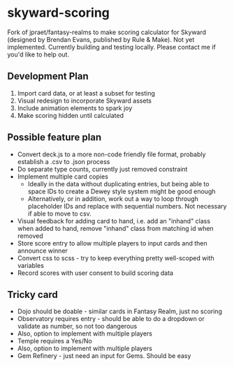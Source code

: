 # skyward-scoring
Fork of jpraet/fantasy-realms to make scoring calculator for Skyward (designed by Brendan Evans, published by Rule & Make). Not yet implemented. Currently building and testing locally. Please contact me if you'd like to help out.

## Development Plan
1. Import card data, or at least a subset for testing
2. Visual redesign to incorporate Skyward assets
3. Include animation elements to spark joy
4. Make scoring hidden until calculated

## Possible feature plan
* Convert deck.js to a more non-code friendly file format, probably establish a .csv to .json process
* Do separate type counts, currently just removed constraint
* Implement multiple card copies
  * Ideally in the data without duplicating entries, but being able to space IDs to create a Dewey style system might be good enough
  * Alternatively, or in addition, work out a way to loop through placeholder IDs and replace with sequential numbers. Not necessary if able to move to csv.
* Visual feedback for adding card to hand, i.e. add an "inhand" class when added to hand, remove "inhand" class from matching id when removed
* Store score entry to allow multiple players to input cards and then announce winner
* Convert css to scss - try to keep everything pretty well-scoped with variables
* Record scores with user consent to build scoring data

## Tricky card
  * Dojo should be doable - similar cards in Fantasy Realm, just no scoring
  * Observatory requires entry - should be able to do a dropdown or validate as number, so not too dangerous
  * Also, option to implement with multiple players
  * Temple requires a Yes/No
  * Also, option to implement with multiple players
  * Gem Refinery - just need an input for Gems. Should be easy
